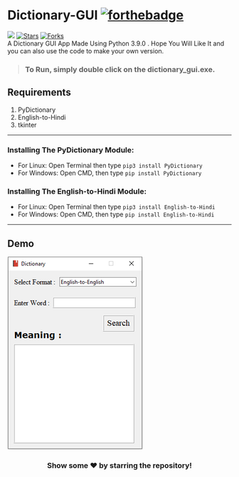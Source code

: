 # Dictionary-GUI [![forthebadge](https://forthebadge.com/images/badges/made-with-python.svg)](https://forthebadge.com)
![](https://visitor-badge.glitch.me/badge?page_id=insanecodes.Dictionary-GUI)
[![Stars](https://img.shields.io/github/stars/insanecodes/Dictionary-GUI)](https://github.com/insanecodes/Dictionary-GUI)
[![Forks](https://img.shields.io/github/forks/insanecodes/Dictionary-GUI)](https://github.com/insanecodes/Dictionary-GUI/fork)
<br>
A Dictionary GUI App Made Using Python 3.9.0 .
Hope You Will Like It and you can also use the code to make your own version.

>### To Run, simply double click on the **dictionary_gui.exe**.
## Requirements
1.  PyDictionary
2.  English-to-Hindi
3.  tkinter

---

### Installing The PyDictionary Module:
* For Linux: Open Terminal then type ```pip3 install PyDictionary```
* For Windows: Open CMD, then type ```pip install PyDictionary```

### Installing The English-to-Hindi Module:
* For Linux: Open Terminal then type ```pip3 install English-to-Hindi```
* For Windows: Open CMD, then type ```pip install English-to-Hindi```

---
## Demo
<img src="dict.PNG">

<div align="center">

### Show some ❤️ by starring the repository!

</div>
